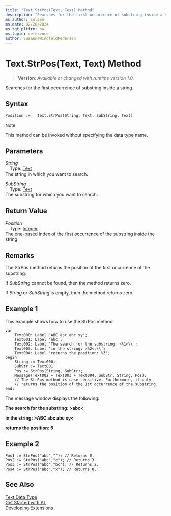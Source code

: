```yaml
---
title: "Text.StrPos(Text, Text) Method"
description: "Searches for the first occurrence of substring inside a string."
ms.author: solsen
ms.date: 02/26/2024
ms.tgt_pltfrm: na
ms.topic: reference
author: SusanneWindfeldPedersen
---
```

[//]: # (START>DO_NOT_EDIT)
[//]: # (IMPORTANT:Do not edit any of the content between here and the END>DO_NOT_EDIT.)
[//]: # (Any modifications should be made in the .xml files in the ModernDev repo.)
# Text.StrPos(Text, Text) Method
> **Version**: _Available or changed with runtime version 1.0._

Searches for the first occurrence of substring inside a string.


## Syntax
```AL
Position :=   Text.StrPos(String: Text, SubString: Text)
```
> [!NOTE]
> This method can be invoked without specifying the data type name.
## Parameters
*String*  
&emsp;Type: [Text](text-data-type.md)  
The string in which you want to search.  

*SubString*  
&emsp;Type: [Text](text-data-type.md)  
The substring for which you want to search.  


## Return Value
*Position*  
&emsp;Type: [Integer](../integer/integer-data-type.md)  
The one-based index of the first occurrence of the substring inside the string.


[//]: # (IMPORTANT: END>DO_NOT_EDIT)

## Remarks  
 The StrPos method returns the position of the first occurrence of the substring.  
  
 If *SubString* cannot be found, then the method returns zero.  
  
 If *String* or *SubString* is empty, then the method returns zero.  
  
## Example 1

 This example shows how to use the StrPos method.  
  
```al
var
    Text000: Label 'ABC abc abc xy';  
    Text001: Label 'abc'; 
    Text002: Label 'The search for the substring: >%1<\\'; 
    Text003: Label 'in the string: >%2<,\\'; 
    Text004: Label 'returns the position: %3';  
begin
    String := Text000;  
    SubStr := Text001  
    Pos := StrPos(String, SubStr);  
    Message(Text002 + Text003 + Text004, SubStr, String, Pos);  
    // The StrPos method is case-sensitive. Furthermore, it only  
    // returns the position of the 1st occurrence of the substring.  
end;
```  
  
 The message window displays the following:  
  
 **The search for the substring: >abc\<**  
  
 **in the string: >ABC abc abc xy\<**  
  
 **returns the position: 5**  
  
## Example 2
  
```al
Pos1 := StrPos("abc",""); // Returns 0.  
Pos2 := StrPos("abc","c"); // Returns 3.  
Pos3 := StrPos("abc","bc"); // Returns 2.  
Pos4 := StrPos("abc","x"); // Returns 0.  
```  

## See Also
[Text Data Type](text-data-type.md)  
[Get Started with AL](../../devenv-get-started.md)  
[Developing Extensions](../../devenv-dev-overview.md)